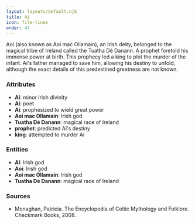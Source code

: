 ```yaml
---
layout: layouts/default.njk
title: Aí
icon: file-lines
order: 47
---
```

Aoi (also known as Aoi mac Ollamain), an Irish deity, belonged to the magical tribe of Ireland called the Tuatha Dé Danann. A prophet foretold his immense power at birth. This prophecy led a king to plot the murder of the infant. Aí's father managed to save him, allowing his destiny to unfold, although the exact details of this predestined greatness are not known.

### Attributes

- **Aí**: minor Irish divinity
- **Aí**: poet
- **Aí**: prophesized to wield great power
- **Aoi mac Ollamain**: Irish god
- **Tuatha Dé Danann**: magical race of Ireland
- **prophet**: predicted Aí's destiny
- **king**: attempted to murder Aí

### Entities

- **Aí**: Irish god
- **Aoi**: Irish god
- **Aoi mac Ollamain**: Irish god
- **Tuatha Dé Danann**: magical race of Ireland

### Sources

- Monaghan, Patricia. The Encyclopedia of Celtic Mythology and Folklore. Checkmark Books, 2008.

